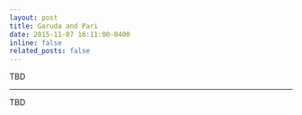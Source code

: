 ```yaml
---
layout: post
title: Garuda and Pari
date: 2015-11-07 16:11:00-0400
inline: false
related_posts: false
---
```


TBD

---

TBD